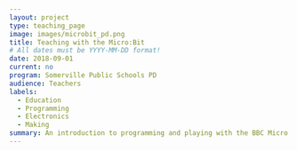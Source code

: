 ```yaml
---
layout: project
type: teaching_page
image: images/microbit_pd.png
title: Teaching with the Micro:Bit
# All dates must be YYYY-MM-DD format!
date: 2018-09-01
current: no
program: Somerville Public Schools PD
audience: Teachers
labels:
  - Education
  - Programming
  - Electronics
  - Making
summary: An introduction to programming and playing with the BBC Micro:Bit for middle-grades teachers with a focus on encouraging student play and exploration.
---
```

